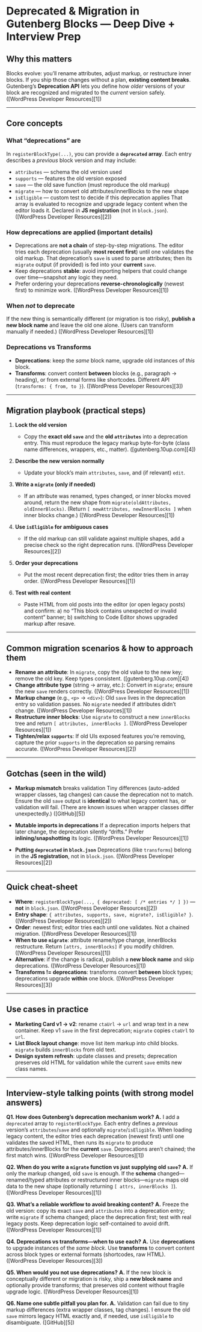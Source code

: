 # Deprecated & Migration in Gutenberg Blocks — Deep Dive + Interview Prep

## Why this matters

Blocks evolve: you’ll rename attributes, adjust markup, or restructure inner blocks. If you ship those changes without a plan, **existing content breaks**. Gutenberg’s **Deprecation API** lets you define how _older_ versions of your block are recognized and migrated to the _current_ version safely. ([WordPress Developer Resources][1])

---

## Core concepts

### What “deprecations” are

In `registerBlockType(...)`, you can provide a **`deprecated` array**. Each entry describes a _previous_ block version and may include:

- `attributes` — schema the old version used
- `supports` — features the old version exposed
- `save` — the old save function (must reproduce the old markup)
- `migrate` — how to convert old attributes/innerBlocks to the new shape
- `isEligible` — custom test to decide if this deprecation applies
  That array is evaluated to recognize and upgrade legacy content when the editor loads it. Declared in **JS registration** (not in `block.json`). ([WordPress Developer Resources][2])

### How deprecations are applied (important details)

- Deprecations are **not a chain** of step-by-step migrations. The editor tries each deprecation (usually **most recent first**) until one validates the old markup. That deprecation’s `save` is used to parse attributes; then its `migrate` output (if provided) is fed into your **current** `save`.
- Keep deprecations **stable**: avoid importing helpers that could change over time—snapshot any logic they need.
- Prefer ordering your deprecations **reverse-chronologically** (newest first) to minimize work. ([WordPress Developer Resources][1])

### When _not_ to deprecate

If the new thing is semantically different (or migration is too risky), **publish a new block name** and leave the old one alone. (Users can transform manually if needed.) ([WordPress Developer Resources][1])

### Deprecations vs Transforms

- **Deprecations**: keep the _same_ block name, upgrade old instances of _this_ block.
- **Transforms**: convert content **between** blocks (e.g., paragraph → heading), or from external forms like shortcodes. Different API (`transforms: { from, to }`). ([WordPress Developer Resources][3])

---

## Migration playbook (practical steps)

1. **Lock the old version**

   - Copy the **exact old `save`** and the **old `attributes`** into a deprecation entry. This must reproduce the legacy markup byte-for-byte (class name differences, wrappers, etc., matter). ([gutenberg.10up.com][4])

2. **Describe the new version normally**

   - Update your block’s main `attributes`, `save`, and (if relevant) `edit`.

3. **Write a `migrate` (only if needed)**

   - If an attribute was renamed, types changed, or inner blocks moved around, return the new shape from `migrate(oldAttributes, oldInnerBlocks)`. (Return `[ newAttributes, newInnerBlocks ]` when inner blocks change.) ([WordPress Developer Resources][1])

4. **Use `isEligible` for ambiguous cases**

   - If the old markup can still validate against multiple shapes, add a precise check so the right deprecation runs. ([WordPress Developer Resources][2])

5. **Order your deprecations**

   - Put the most recent deprecation first; the editor tries them in array order. ([WordPress Developer Resources][1])

6. **Test with real content**

   - Paste HTML from old posts into the editor (or open legacy posts) and confirm:
     a) no “This block contains unexpected or invalid content” banner;
     b) switching to Code Editor shows upgraded markup after resave.

---

## Common migration scenarios & how to approach them

- **Rename an attribute**: In `migrate`, copy the old value to the new key; remove the old key. Keep types consistent. ([gutenberg.10up.com][4])
- **Change attribute type** (string → array, etc.): Convert in `migrate`; ensure the new `save` renders correctly. ([WordPress Developer Resources][1])
- **Markup change** (e.g., `<p>` → `<div>`): Old `save` lives in the deprecation entry so validation passes. No `migrate` needed if attributes didn’t change. ([WordPress Developer Resources][1])
- **Restructure inner blocks**: Use `migrate` to construct a new `innerBlocks` tree and return `[ attributes, innerBlocks ]`. ([WordPress Developer Resources][1])
- **Tighten/relax `supports`**: If old UIs exposed features you’re removing, capture the prior `supports` in the deprecation so parsing remains accurate. ([WordPress Developer Resources][2])

---

## Gotchas (seen in the wild)

- **Markup mismatch** breaks validation
  Tiny differences (auto-added wrapper classes, tag changes) can cause the deprecation not to match. Ensure the old `save` output is **identical** to what legacy content has, or validation will fail. (There are known issues when wrapper classes differ unexpectedly.) ([GitHub][5])

- **Mutable imports in deprecations**
  If a deprecation imports helpers that later change, the deprecation silently “drifts.” Prefer **inlining/snapshotting** its logic. ([WordPress Developer Resources][1])

- **Putting `deprecated` in `block.json`**
  Deprecations (like `transforms`) belong in the **JS registration**, not in `block.json`. ([WordPress Developer Resources][2])

---

## Quick cheat-sheet

- **Where**: `registerBlockType(..., { deprecated: [ /* entries */ ] })` — **not** in `block.json`. ([WordPress Developer Resources][2])
- **Entry shape**: `{ attributes, supports, save, migrate?, isEligible? }`. ([WordPress Developer Resources][2])
- **Order**: newest first; editor tries each until one validates. Not a chained migration. ([WordPress Developer Resources][1])
- **When to use `migrate`**: attribute rename/type change, innerBlocks restructure. Return `[attrs, innerBlocks]` if you modify children. ([WordPress Developer Resources][1])
- **Alternative**: if the change is radical, publish a **new block name** and skip deprecations. ([WordPress Developer Resources][1])
- **Transforms != deprecations**: transforms convert **between** block types; deprecations upgrade **within** one block. ([WordPress Developer Resources][3])

---

## Use cases in practice

- **Marketing Card v1 → v2**: rename `ctaUrl` → `url` and wrap text in a new container. Keep v1 `save` in the first deprecation; `migrate` copies `ctaUrl` to `url`.
- **List Block layout change**: move list item markup into child blocks. `migrate` builds `innerBlocks` from old text.
- **Design system refresh**: update classes and presets; deprecation preserves old HTML for validation while the current `save` emits new class names.

---

## Interview-style talking points (with strong model answers)

**Q1. How does Gutenberg’s deprecation mechanism work?**
**A.** I add a `deprecated` array to `registerBlockType`. Each entry defines a _previous_ version’s `attributes`/`save` and optionally `migrate`/`isEligible`. When loading legacy content, the editor tries each deprecation (newest first) until one validates the saved HTML, then runs its `migrate` to produce attributes/innerBlocks for the **current** `save`. Deprecations aren’t chained; the first match wins. ([WordPress Developer Resources][1])

**Q2. When do you write a `migrate` function vs just supplying old `save`?**
**A.** If only the markup changed, old `save` is enough. If the **schema** changed—renamed/typed attributes or restructured inner blocks—`migrate` maps old data to the new shape (optionally returning `[ attrs, innerBlocks ]`). ([WordPress Developer Resources][1])

**Q3. What’s a reliable workflow to avoid breaking content?**
**A.** Freeze the old version: copy its exact `save` and `attributes` into a deprecation entry; write `migrate` if schema changed; place the deprecation first; test with real legacy posts. Keep deprecation logic self-contained to avoid drift. ([WordPress Developer Resources][1])

**Q4. Deprecations vs transforms—when to use each?**
**A.** Use **deprecations** to upgrade instances of the _same block_. Use **transforms** to convert content across block types or external formats (shortcodes, raw HTML). ([WordPress Developer Resources][3])

**Q5. When would you **not** use deprecations?**
**A.** If the new block is conceptually different or migration is risky, ship a **new block name** and optionally provide transforms; that preserves old content without fragile upgrade logic. ([WordPress Developer Resources][1])

**Q6. Name one subtle pitfall you plan for.**
**A.** Validation can fail due to tiny markup differences (extra wrapper classes, tag changes). I ensure the old `save` mirrors legacy HTML exactly and, if needed, use `isEligible` to disambiguate. ([GitHub][5])

